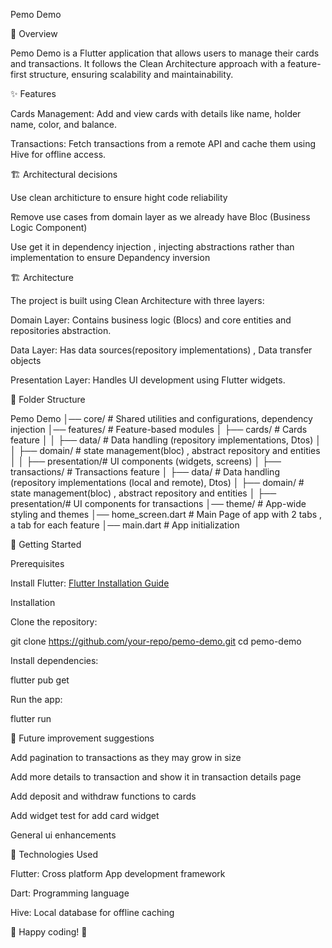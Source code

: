 Pemo Demo

📌 Overview

Pemo Demo is a Flutter application that allows users to manage their cards and transactions. It follows the Clean Architecture approach with a feature-first structure, ensuring scalability and maintainability.

✨ Features

Cards Management: Add and view cards with details like name, holder name, color, and balance.

Transactions: Fetch transactions from a remote API and cache them using Hive for offline access.

🏗️ Architectural decisions

Use clean architicture to ensure hight code reliability

Remove use cases from domain layer as we already have Bloc (Business Logic Component)

Use get it in dependency injection , injecting abstractions rather than implementation to ensure Depandency inversion


🏗️ Architecture

The project is built using Clean Architecture with three layers:

Domain Layer: Contains business logic (Blocs) and core entities and repositories abstraction.

Data Layer: Has data sources(repository implementations) , Data transfer objects 

Presentation Layer: Handles UI development using Flutter widgets.



📂 Folder Structure

Pemo Demo
│── core/                # Shared utilities and configurations, dependency injection
│── features/            # Feature-based modules
│   ├── cards/           # Cards feature
│   │   ├── data/        # Data handling (repository implementations, Dtos)
│   │   ├── domain/      # state management(bloc) , abstract repository and entities
│   │   ├── presentation/# UI components (widgets, screens)
│   ├── transactions/    # Transactions feature
│       ├── data/        # Data handling (repository implementations (local and remote), Dtos)
│       ├── domain/      # state management(bloc) , abstract repository and entities
│       ├── presentation/# UI components for transactions
│── theme/               # App-wide styling and themes
│── home_screen.dart     # Main Page of app with 2 tabs , a tab for each feature
│── main.dart            # App initialization

🚀 Getting Started

Prerequisites

Install Flutter: [Flutter Installation Guide](https://docs.flutter.dev/get-started/install)


Installation

Clone the repository:

git clone https://github.com/your-repo/pemo-demo.git
cd pemo-demo

Install dependencies:

flutter pub get

Run the app:

flutter run

📌 Future improvement suggestions

Add pagination to transactions as they may grow in size 

Add more details to transaction and show it in transaction details page 

Add deposit and withdraw functions to cards

Add widget test for add card widget

General ui enhancements



📌 Technologies Used

Flutter: Cross platform App development framework

Dart: Programming language

Hive: Local database for offline caching




🔹 Happy coding! 🚀